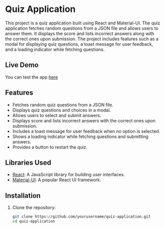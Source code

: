 # Quiz Application

This project is a quiz application built using React and Material-UI. The quiz application fetches random questions from a JSON file and allows users to answer them. It displays the score and lists incorrect answers along with the correct ones upon submission. The project includes features such as a modal for displaying quiz questions, a toast message for user feedback, and a loading indicator while fetching questions.

## Live Demo
You can test the app [here](https://quiz-app-jet-five.vercel.app/)
## Features

- Fetches random quiz questions from a JSON file.
- Displays quiz questions and choices in a modal.
- Allows users to select and submit answers.
- Displays score and lists incorrect answers with the correct ones upon submission.
- Includes a toast message for user feedback when no option is selected.
- Shows a loading indicator while fetching questions and submitting answers.
- Provides a button to restart the quiz.

## Libraries Used

- [React](https://reactjs.org/): A JavaScript library for building user interfaces.
- [Material-UI](https://mui.com/): A popular React UI framework.

## Installation

1. Clone the repository:
   ```bash
   git clone https://github.com/yourusername/quiz-application.git
   cd quiz-application
